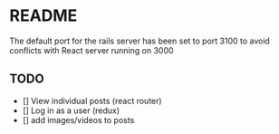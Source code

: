 # README

The default port for the rails server has been set to port 3100 to avoid conflicts with React server running on 3000


## TODO
- [] View individual posts (react router)
- [] Log in as a user (redux)
- [] add images/videos to posts
